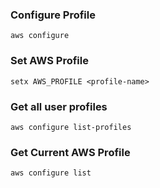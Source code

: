 ### Configure Profile

```
aws configure
```

### Set AWS Profile

```
setx AWS_PROFILE <profile-name>
```

### Get all user profiles

```
aws configure list-profiles
```

### Get Current AWS Profile

```
aws configure list
```